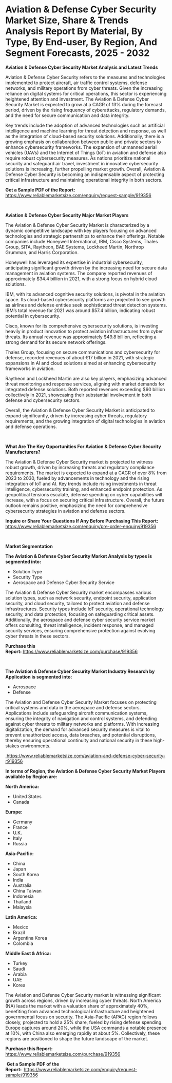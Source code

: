 <p><h1>Aviation & Defense Cyber Security Market Size, Share & Trends Analysis Report By Material, By Type, By End-user, By Region, And Segment Forecasts, 2025 - 2032</h1></p><p><strong>Aviation & Defense Cyber Security Market Analysis and Latest Trends</strong></p>
<p><p>Aviation & Defense Cyber Security refers to the measures and technologies implemented to protect aircraft, air traffic control systems, defense networks, and military operations from cyber threats. Given the increasing reliance on digital systems for critical operations, this sector is experiencing heightened attention and investment. The Aviation & Defense Cyber Security Market is expected to grow at a CAGR of 13% during the forecast period, driven by the rising frequency of cyberattacks, regulatory demands, and the need for secure communication and data integrity.</p><p>Key trends include the adoption of advanced technologies such as artificial intelligence and machine learning for threat detection and response, as well as the integration of cloud-based security solutions. Additionally, there is a growing emphasis on collaboration between public and private sectors to enhance cybersecurity frameworks. The expansion of unmanned aerial vehicles (UAVs) and the Internet of Things (IoT) in aviation and defense also require robust cybersecurity measures. As nations prioritize national security and safeguard air travel, investment in innovative cybersecurity solutions is increasing, further propelling market growth. Overall, Aviation & Defense Cyber Security is becoming an indispensable aspect of protecting critical infrastructure and maintaining operational integrity in both sectors.</p></p>
<p><strong>Get a Sample PDF of the Report:&nbsp;</strong> <a href="https://www.reliablemarketsize.com/enquiry/request-sample/919356?utm_campaign=2471&utm_medium=2&utm_source=Github&utm_content=ia&utm_term=18042025&utm_id=aviation-defense-cyber-security">https://www.reliablemarketsize.com/enquiry/request-sample/919356</a></p>
<p>&nbsp;</p>
<p><strong>Aviation & Defense Cyber Security Major Market Players</strong></p>
<p><p>The Aviation & Defense Cyber Security Market is characterized by a dynamic competitive landscape with key players focusing on advanced technologies and strategic partnerships to enhance their offerings. Notable companies include Honeywell International, IBM, Cisco Systems, Thales Group, SITA, Raytheon, BAE Systems, Lockheed Martin, Northrop Grumman, and Harris Corporation.</p><p>Honeywell has leveraged its expertise in industrial cybersecurity, anticipating significant growth driven by the increasing need for secure data management in aviation systems. The company reported revenues of approximately $34.4 billion in 2021, with a strong focus on hybrid cloud solutions.</p><p>IBM, with its advanced cognitive security solutions, is pivotal in the aviation space. Its cloud-based cybersecurity platforms are projected to see growth as airlines and defense entities seek sophisticated threat detection systems. IBM’s total revenue for 2021 was around $57.4 billion, indicating robust potential in cybersecurity.</p><p>Cisco, known for its comprehensive cybersecurity solutions, is investing heavily in product innovation to protect aviation infrastructures from cyber threats. Its annual revenue was approximately $49.8 billion, reflecting a strong demand for its secure network offerings.</p><p>Thales Group, focusing on secure communications and cybersecurity for defense, recorded revenues of about €17 billion in 2021, with strategic expansions in AI and cloud solutions aimed at enhancing cybersecurity frameworks in aviation.</p><p>Raytheon and Lockheed Martin are also key players, emphasizing advanced threat monitoring and response services, aligning with market demands for integrated defense solutions. Both reported revenues exceeding $60 billion collectively in 2021, showcasing their substantial involvement in both defense and cybersecurity sectors.</p><p>Overall, the Aviation & Defense Cyber Security Market is anticipated to expand significantly, driven by increasing cyber threats, regulatory requirements, and the growing integration of digital technologies in aviation and defense operations.</p></p>
<p>&nbsp;</p>
<p><strong>What Are The Key Opportunities For Aviation & Defense Cyber Security Manufacturers?</strong></p>
<p><p>The Aviation & Defense Cyber Security market is projected to witness robust growth, driven by increasing threats and regulatory compliance requirements. The market is expected to expand at a CAGR of over 8% from 2023 to 2030, fueled by advancements in technology and the rising integration of IoT and AI. Key trends include rising investments in threat intelligence, cybersecurity training, and enhanced endpoint protection. As geopolitical tensions escalate, defense spending on cyber capabilities will increase, with a focus on securing critical infrastructure. Overall, the future outlook remains positive, emphasizing the need for comprehensive cybersecurity strategies in aviation and defense sectors.</p></p>
<p><strong>Inquire or Share Your Questions If Any Before Purchasing This Report:</strong> <a href="https://www.reliablemarketsize.com/enquiry/pre-order-enquiry/919356?utm_campaign=2471&utm_medium=2&utm_source=Github&utm_content=ia&utm_term=18042025&utm_id=aviation-defense-cyber-security">https://www.reliablemarketsize.com/enquiry/pre-order-enquiry/919356</a></p>
<p>&nbsp;</p>
<p><strong>Market Segmentation</strong></p>
<p><strong>The Aviation & Defense Cyber Security Market Analysis by types is segmented into:</strong></p>
<p><ul><li>Solution Type</li><li>Security Type</li><li>Aerospace and Defense Cyber Security Service</li></ul></p>
<p><p>The Aviation & Defense Cyber Security market encompasses various solution types, such as network security, endpoint security, application security, and cloud security, tailored to protect aviation and defense infrastructures. Security types include IoT security, operational technology security, and data protection, focusing on safeguarding critical assets. Additionally, the aerospace and defense cyber security service market offers consulting, threat intelligence, incident response, and managed security services, ensuring comprehensive protection against evolving cyber threats in these sectors.</p></p>
<p><strong>Purchase this Report:&nbsp;</strong><a href="https://www.reliablemarketsize.com/purchase/919356?utm_campaign=2471&utm_medium=2&utm_source=Github&utm_content=ia&utm_term=18042025&utm_id=aviation-defense-cyber-security">https://www.reliablemarketsize.com/purchase/919356</a></p>
<p>&nbsp;</p>
<p><strong>The Aviation & Defense Cyber Security Market Industry Research by Application is segmented into:</strong></p>
<p><ul><li>Aerospace</li><li>Defense</li></ul></p>
<p><p>The Aviation and Defense Cyber Security Market focuses on protecting critical systems and data in the aerospace and defense sectors. Applications include safeguarding aircraft communication systems, ensuring the integrity of navigation and control systems, and defending against cyber threats to military networks and platforms. With increasing digitalization, the demand for advanced security measures is vital to prevent unauthorized access, data breaches, and potential disruptions, thereby ensuring operational continuity and national security in these high-stakes environments.</p></p>
<p><a href="https://www.reliablemarketsize.com/aviation-and-defense-cyber-security-r919356?utm_campaign=2471&utm_medium=2&utm_source=Github&utm_content=ia&utm_term=18042025&utm_id=aviation-defense-cyber-security">&nbsp;https://www.reliablemarketsize.com/aviation-and-defense-cyber-security-r919356</a></p>
<p><strong>In terms of Region, the Aviation & Defense Cyber Security Market Players available by Region are:</strong></p>
<p>
    <p> <strong> North America: </strong>
        <ul>
            <li>United States</li>
            <li>Canada</li>
        </ul>
        </p> 
    <p> <strong> Europe: </strong>
        <ul>
            <li>Germany</li>
            <li>France</li>
            <li>U.K.</li>
            <li>Italy</li>
            <li>Russia</li>
        </ul>
        </p> 
    <p> <strong> Asia-Pacific: </strong>
        <ul>
            <li>China</li>
            <li>Japan</li>
            <li>South Korea</li>
            <li>India</li>
            <li>Australia</li>
            <li>China Taiwan</li>
            <li>Indonesia</li>
            <li>Thailand</li>
            <li>Malaysia</li>
        </ul>
        </p> 
    <p> <strong> Latin America: </strong>
        <ul>
            <li>Mexico</li>
            <li>Brazil</li>
            <li>Argentina Korea</li>
            <li>Colombia</li>
        </ul>
        </p> 
    <p> <strong> Middle East & Africa: </strong>
        <ul>
            <li>Turkey</li>
            <li>Saudi</li>
            <li>Arabia</li>
            <li>UAE</li>
            <li>Korea</li>
        </ul>
    </p>
    </p>
<p><p>The Aviation and Defense Cyber Security market is witnessing significant growth across regions, driven by increasing cyber threats. North America (NA) leads the market with a valuation share of approximately 40%, benefiting from advanced technological infrastructure and heightened governmental focus on security. The Asia-Pacific (APAC) region follows closely, projected to hold a 25% share, fueled by rising defense spending. Europe captures around 20%, while the USA commands a notable presence at 10%, with China also emerging rapidly at about 5%. Collectively, these regions are positioned to shape the future landscape of the market.</p></p>
<p><strong>Purchase this Report: </strong><a href="https://www.reliablemarketsize.com/purchase/919356?utm_campaign=2471&utm_medium=2&utm_source=Github&utm_content=ia&utm_term=18042025&utm_id=aviation-defense-cyber-security">https://www.reliablemarketsize.com/purchase/919356</a></p>
<p>&nbsp;<strong>Get a Sample PDF of the Report:&nbsp;&nbsp;</strong><a href="https://www.reliablemarketsize.com/enquiry/request-sample/919356?utm_campaign=2471&utm_medium=2&utm_source=Github&utm_content=ia&utm_term=18042025&utm_id=aviation-defense-cyber-security">https://www.reliablemarketsize.com/enquiry/request-sample/919356</a></p>
<p><strong></strong></p>
<p><p></p><p></p><p></p></p>